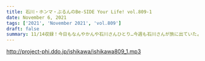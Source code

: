 ```yaml
---
title: 石川・ホンマ・ぶるんのBe-SIDE Your Life! vol.809-1
date: November 6, 2021
tags: ['2021', 'November 2021', 'vol.809']
draft: false
summary: 11/14収録！今日もなんやかんや石川さんひとり…今週も石川さんが旅に出ていたようで…
---
```


http://project-phi.ddo.jp/ishikawa/ishikawa809_1.mp3